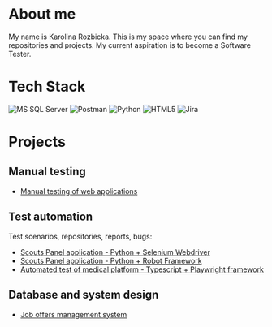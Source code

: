 
# About me

My name is Karolina Rozbicka. This is my space where you can find my repositories and projects.
My current aspiration is to become a Software Tester.

#  Tech Stack

<img alt="MS SQL Server" src="https://img.shields.io/badge/Microsoft%20SQL%20Server-CC2927?style=for-the-badge&logo=microsoft%20sql%20server&logoColor=white"/> <img alt="Postman" src="https://img.shields.io/badge/Postman-FF6C37?style=for-the-badge&logo=Postman&logoColor=white"/> <img alt="Python" src="https://img.shields.io/badge/Python-FFD43B?style=for-the-badge&logo=python&logoColor=blue"/> <img alt="HTML5" src="https://img.shields.io/badge/HTML5-E34F26?style=for-the-badge&logo=html5&logoColor=white"/> <img alt="Jira" src="https://img.shields.io/badge/Jira-0052CC?style=for-the-badge&logo=Jira&logoColor=white"/>

# Projects

## Manual testing

- [Manual testing of web applications](https://github.com/rkarolina/rkarolina/blob/main/Portfolio%20-%20manual%20testing.md)
## Test automation
Test scenarios, repositories, reports, bugs:
 - [Scouts Panel application - Python + Selenium Webdriver](https://github.com/rkarolina/Challenge_portfolio_karolina)
 - [Scouts Panel application - Python + Robot Framework](https://github.com/rkarolina/robotframework_scoutpanel)
 - [Automated test of medical platform - Typescript + Playwright framework](https://github.com/rkarolina/playwright_telemedi)
 <!-- - [Selenium Shop - Python + Selenium Webdriver (PL version - in progress) ](https://github.com/rkarolina/selenium_shop)

## API
 - [Postman collections](https://github.com/rkarolina/postman/tree/main)  --->

## Database and system design
 - [Job offers management system](https://github.com/rkarolina/job-offers-management-system)

